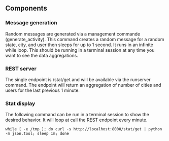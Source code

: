 ## Components

### Message generation
Random messages are generated via a management commande (generate_activity).  This command
creates a random message for a random state, city, and user then sleeps for up to 1 second.  It
runs in an infinite while loop.  This should be running in a terminal session at any time you
want to see the data aggregations.

### REST server
The single endpoint is /stat/get and will be available via the runserver command.  The endpoint
will return an aggregation of number of cities and users for the last previous 1 minute.

### Stat display
The following command can be run in a terminal session to show the desired behavior.  It will
loop at call the REST endpoint every minute.

    while [ -e /tmp ]; do curl -s http://localhost:8000/stat/get | python -m json.tool; sleep 1m; done
